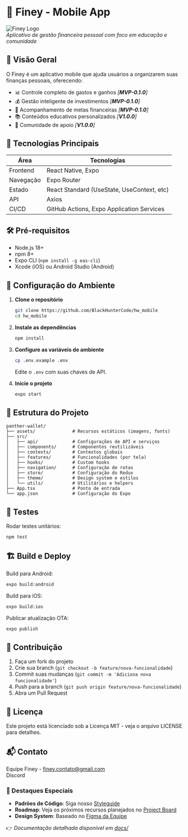 
# 💸 Finey - Mobile App

![Finey Logo](https://via.placeholder.com/150x50?text=Finey)  
*Aplicativo de gestão financeira pessoal com foco em educação e comunidade*

## 🚀 Visão Geral

O Finey é um aplicativo mobile que ajuda usuários a organizarem suas finanças pessoais, oferecendo:

- 📊 Controle completo de gastos e ganhos *[**MVP-0.1.0**]*
- 💰 Gestão inteligente de investimentos *[**MVP-0.1.0**]*
- 🎯 Acompanhamento de metas financeiras *[**MVP-0.1.0**]*
- 📚 Conteúdos educativos personalizados *[**V1.0.0**]*
- 🤝 Comunidade de apoio *[**V1.0.0**]*

## 📱 Tecnologias Principais

| Área          | Tecnologias                                                                 |
|---------------|-----------------------------------------------------------------------------|
| Frontend      | React Native, Expo                                                          |
| Navegação     | Expo Router                                                                 |
| Estado        | React Standard (UseState, UseContext, etc)                                  |
| API           | Axios                                                                       |
| CI/CD         | GitHub Actions, Expo Application Services                                   |

## 🛠️ Pré-requisitos

- Node.js 18+
- npm 8+
- Expo CLI (`npm install -g eas-cli`)
- Xcode (iOS) ou Android Studio (Android)

## 🔧 Configuração do Ambiente

1. **Clone o repositório**
   ```bash
   git clone https://github.com/BlackHunterCode/hw_mobile
   cd hw_mobile
   ```

2. **Instale as dependências**
   ```bash
   npm install
   ```

3. **Configure as variáveis de ambiente**
   ```bash
   cp .env.example .env
   ```
   Edite o `.env` com suas chaves de API.

4. **Inicie o projeto**
   ```bash
   expo start
   ```

## 📂 Estrutura do Projeto

```
panther-wallet/
├── assets/              # Recursos estáticos (imagens, fonts)
├── src/
│   ├── api/             # Configurações de API e serviços
│   ├── components/      # Componentes reutilizáveis
│   ├── contexts/        # Contextos globais
│   ├── features/        # Funcionalidades (por tela)
│   ├── hooks/           # Custom hooks
│   ├── navigation/      # Configuração de rotas
│   ├── store/           # Configuração do Redux
│   ├── theme/           # Design system e estilos
│   └── utils/           # Utilitários e helpers
├── App.tsx              # Ponto de entrada
└── app.json             # Configuração do Expo
```

## 🧪 Testes

Rodar testes unitários:
```bash
npm test
```

## 🏗️ Build e Deploy

Build para Android:
```bash
expo build:android
```

Build para iOS:
```bash
expo build:ios
```

Publicar atualização OTA:
```bash
expo publish
```

## 🤝 Contribuição

1. Faça um fork do projeto
2. Crie sua branch (`git checkout -b feature/nova-funcionalidade`)
3. Commit suas mudanças (`git commit -m 'Adiciona nova funcionalidade'`)
4. Push para a branch (`git push origin feature/nova-funcionalidade`)
5. Abra um Pull Request

## 📄 Licença

Este projeto está licenciado sob a Licença MIT - veja o arquivo LICENSE para detalhes.

## 📬 Contato

Equipe Finey - finey.contato@gmail.com  
Discord

### 📌 Destaques Especiais

- **Padrões de Código**: Siga nosso [Styleguide](docs/STYLEGUIDE.md)
- **Roadmap**: Veja os próximos recursos planejados no [Project Board](https://github.com/seu-usuario/panther-wallet-mobile/projects/1)
- **Design System**: Baseado no [Figma da Equipe](https://www.figma.com/design/6OguljIwmMLMgqAxqtNvf5/Panther-Wallet?node-id=3693-60&p=f&t=r7RSwng1KcwyTJcP-0)

👉 *Documentação detalhada disponível em [docs/](docs/)*
